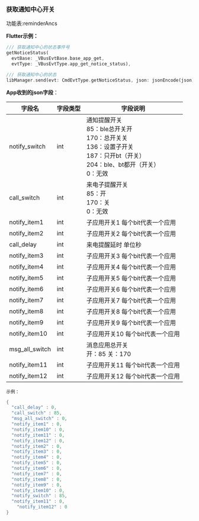 ### 获取通知中心开关


功能表:reminderAncs

**Flutter示例：**

```dart
/// 获取通知中心的状态事件号
getNoticeStatus(
  evtBase: _VBusEvtBase.base_app_get,
  evtType: _VBusEvtType.app_get_notice_status),

/// 获取通知中心的状态
libManager.send(evt: CmdEvtType.getNoticeStatus, json: jsonEncode(json));
```



**App收到的json字段**：

| 字段名         | 字段类型 | 字段说明                                                     |
| -------------- | -------- | ------------------------------------------------------------ |
| notify_switch  | int      | 通知提醒开关<br />85：ble总开关开<br />170：总开关关<br />136：设置子开关<br />187：只开bt（开关）<br />204：ble、bt都开（开关）<br />0：无效 |
| call_switch    | int      | 来电子提醒开关 <br />85：开<br />170：关<br />0：无效  |
| notify_item1   | int      | 子应用开关1 每个bit代表一个应用                              |
| notify_item2   | int      | 子应用开关2 每个bit代表一个应用                              |
| call_delay     | int      | 来电提醒延时 单位秒                                          |
| notify_item3   | int      | 子应用开关3 每个bit代表一个应用                              |
| notify_item4   | int      | 子应用开关4 每个bit代表一个应用                              |
| notify_item5   | int      | 子应用开关5 每个bit代表一个应用                              |
| notify_item6   | int      | 子应用开关6 每个bit代表一个应用                              |
| notify_item7   | int      | 子应用开关7 每个bit代表一个应用                              |
| notify_item8   | int      | 子应用开关8 每个bit代表一个应用                              |
| notify_item9   | int      | 子应用开关9 每个bit代表一个应用                              |
| notify_item10  | int      | 子应用开关10 每个bit代表一个应用                             |
| msg_all_switch | int      | 消息应用总开关 <br />开：85 关：170                       |
| notify_item11  | int      | 子应用开关11 每个bit代表一个应用                             |
| notify_item12  | int      | 子应用开关12 每个bit代表一个应用                             |

`示例：`

```c
{
  "call_delay" : 0,
  "call_switch" : 85,
  "msg_all_switch" : 0,
  "notify_item1" : 0,
  "notify_item10" : 0,
  "notify_item11" : 0,
  "notify_item12" : 0,
  "notify_item2" : 0,
  "notify_item3" : 0,
  "notify_item4" : 0,
  "notify_item5" : 0,
  "notify_item6" : 0,
  "notify_item7" : 0,
  "notify_item8" : 0,
  "notify_item9" : 0,
  "notify_item10" : 0,
  "notify_switch" : 85,
  "notify_item11" : 0,
    "notify_item12" : 0
}
```
